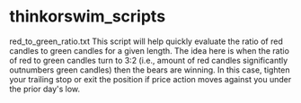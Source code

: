 # thinkorswim_scripts


red_to_green_ratio.txt
This script will help quickly evaluate the ratio of red candles to green candles for a given length.  The idea here is
when the ratio of red to green candles turn to 3:2 (i.e., amount of red candles significantly outnumbers green candles) then the bears are winning. In this case, 
tighten your trailing stop or exit the position if price action moves against you under the prior day's low.



